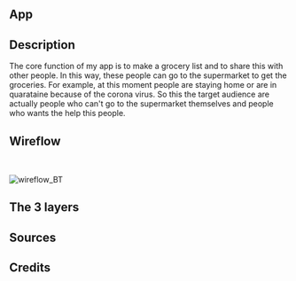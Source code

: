 ## App

## Description
The core function of my app is to make a grocery list and to share this with other people. In this way, these people can go to the supermarket to get the groceries. For example, at this moment people are staying home or are in quarataine because of the corona virus. So this the target audience are actually people who can't go to the supermarket themselves and people who wants the help this people.

## Wireflow
<br>

![wireflow_BT](https://user-images.githubusercontent.com/45489420/77059054-9d3a8f80-69d6-11ea-908b-5f2647d1c104.png)

## The 3 layers


## Sources

## Credits
